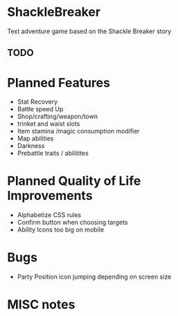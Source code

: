 # ShackleBreaker
Text adventure game based on the Shackle Breaker story

## TODO

# Planned Features
* Stat Recovery
* Battle speed Up
* Shop/crafting/weapon/town
* trinket and waist slots
* Item stamina /magic consumption modifier
* Map abilities
* Darkness
* Prebattle traits / abilitites

# Planned Quality of Life Improvements
* Alphabetize CSS rules
* Confirm button when choosing targets
* Ability Icons too big on mobile



# Bugs

* Party Position icon jumping depending on screen size


# MISC notes
